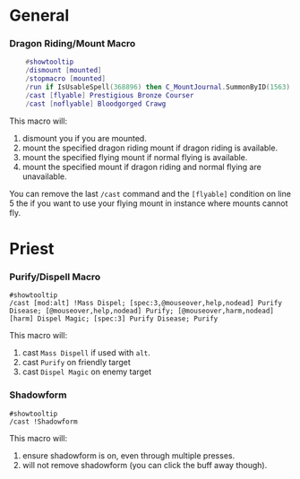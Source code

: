 # General

### Dragon Riding/Mount Macro

```lua
    #showtooltip  
    /dismount [mounted]  
    /stopmacro [mounted]  
    /run if IsUsableSpell(368896) then C_MountJournal.SummonByID(1563) end  
    /cast [flyable] Prestigious Bronze Courser
    /cast [noflyable] Bloodgorged Crawg  
 ```
 
This macro will:
1. dismount you if you are mounted.
2. mount the specified dragon riding mount if dragon riding is available.
3. mount the specified flying mount if normal flying is available.
4. mount the specified mount if dragon riding and normal flying are unavailable.

You can remove the last `/cast` command and the `[flyable]` condition on line 5 the if you want to use your flying mount in instance where mounts cannot fly.

# Priest
### Purify/Dispell Macro

```
#showtooltip
/cast [mod:alt] !Mass Dispel; [spec:3,@mouseover,help,nodead] Purify Disease; [@mouseover,help,nodead] Purify; [@mouseover,harm,nodead] [harm] Dispel Magic; [spec:3] Purify Disease; Purify
```

This macro will:
1. cast `Mass Dispell` if used with `alt`.
2. cast `Purify` on friendly target
3. cast `Dispel Magic` on enemy target

### Shadowform

```
#showtooltip
/cast !Shadowform
```

This macro will:
1. ensure shadowform is on, even through multiple presses.
2. will not remove shadowform (you can click the buff away though).
